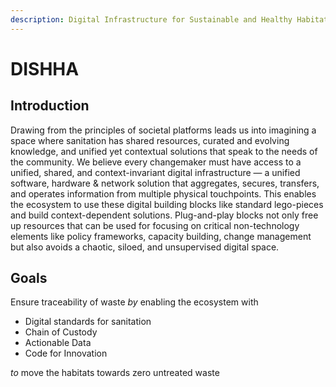 ```yaml
---
description: Digital Infrastructure for Sustainable and Healthy Habitats
---
```


# DISHHA

## Introduction

Drawing from the principles of societal platforms leads us into imagining a space where sanitation has shared resources, curated and evolving knowledge, and unified yet contextual solutions that speak to the needs of the community.  We believe every changemaker must have access to a unified, shared, and context-invariant digital infrastructure — a unified software, hardware & network solution that aggregates, secures, transfers, and operates information from multiple physical touchpoints. This enables the ecosystem to use these digital building blocks like standard lego-pieces and build context-dependent solutions. Plug-and-play blocks not only free up resources that can be used for focusing on critical non-technology elements like policy frameworks, capacity building, change management but also avoids a chaotic, siloed, and unsupervised digital space.

## **Goals**

Ensure traceability of waste _by_ enabling the ecosystem with

* Digital standards for sanitation
* Chain of Custody
* Actionable Data
* Code for Innovation

_to_ move the habitats towards zero untreated waste
